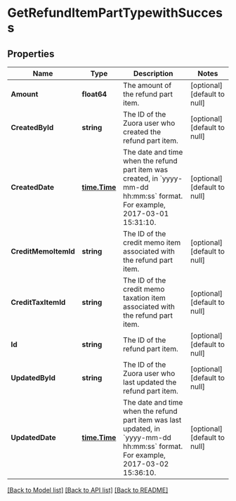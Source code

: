 # GetRefundItemPartTypewithSuccess

## Properties
Name | Type | Description | Notes
------------ | ------------- | ------------- | -------------
**Amount** | **float64** | The amount of the refund part item.  | [optional] [default to null]
**CreatedById** | **string** | The ID of the Zuora user who created the refund part item.  | [optional] [default to null]
**CreatedDate** | [**time.Time**](time.Time.md) | The date and time when the refund part item was created, in &#x60;yyyy-mm-dd hh:mm:ss&#x60; format. For example, 2017-03-01 15:31:10.  | [optional] [default to null]
**CreditMemoItemId** | **string** | The ID of the credit memo item associated with the refund part item.  | [optional] [default to null]
**CreditTaxItemId** | **string** | The ID of the credit memo taxation item associated with the refund part item.  | [optional] [default to null]
**Id** | **string** | The ID of the refund part item.  | [optional] [default to null]
**UpdatedById** | **string** | The ID of the Zuora user who last updated the refund part item.  | [optional] [default to null]
**UpdatedDate** | [**time.Time**](time.Time.md) | The date and time when the refund part item was last updated, in &#x60;yyyy-mm-dd hh:mm:ss&#x60; format. For example, 2017-03-02 15:36:10.  | [optional] [default to null]

[[Back to Model list]](../README.md#documentation-for-models) [[Back to API list]](../README.md#documentation-for-api-endpoints) [[Back to README]](../README.md)


